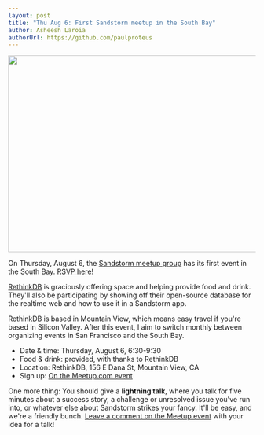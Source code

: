 ```yaml
---
layout: post
title: "Thu Aug 6: First Sandstorm meetup in the South Bay"
author: Asheesh Laroia
authorUrl: https://github.com/paulproteus
---
```


<img src="/2015-meetup-photo.jpg" width="600" height="400">

On Thursday, August 6, the
[Sandstorm meetup group](http://www.meetup.com/Sandstorm-SF-Bay-Area/)
has its first
event in the South Bay.
[RSVP here!](http://www.meetup.com/Sandstorm-SF-Bay-Area/events/223144969/)

[RethinkDB](http://rethinkdb.com/) is graciously offering space and helping
provide food and drink. They'll also be participating by
showing off their open-source database
for the realtime web and how to use it in a Sandstorm app.

RethinkDB is based in Mountain View, which means easy travel if you're based
in Silicon Valley. After this event, I aim to switch monthly between organizing
events in San Francisco and the South Bay.

* Date & time: Thursday, August 6, 6:30-9:30
* Food & drink: provided, with thanks to RethinkDB
* Location: RethinkDB, 156 E Dana St, Mountain View, CA
* Sign up: [On the Meetup.com event](http://www.meetup.com/Sandstorm-SF-Bay-Area/events/223144969/)

One more thing: You should give a **lightning talk**, where
you talk for five minutes about a success story, a challenge or unresolved
issue you've run into, or whatever else about Sandstorm strikes your fancy.
It'll be easy, and we're a friendly bunch.
[Leave a comment on the Meetup event](http://www.meetup.com/Sandstorm-SF-Bay-Area/events/223144969/)
with your idea for a talk!